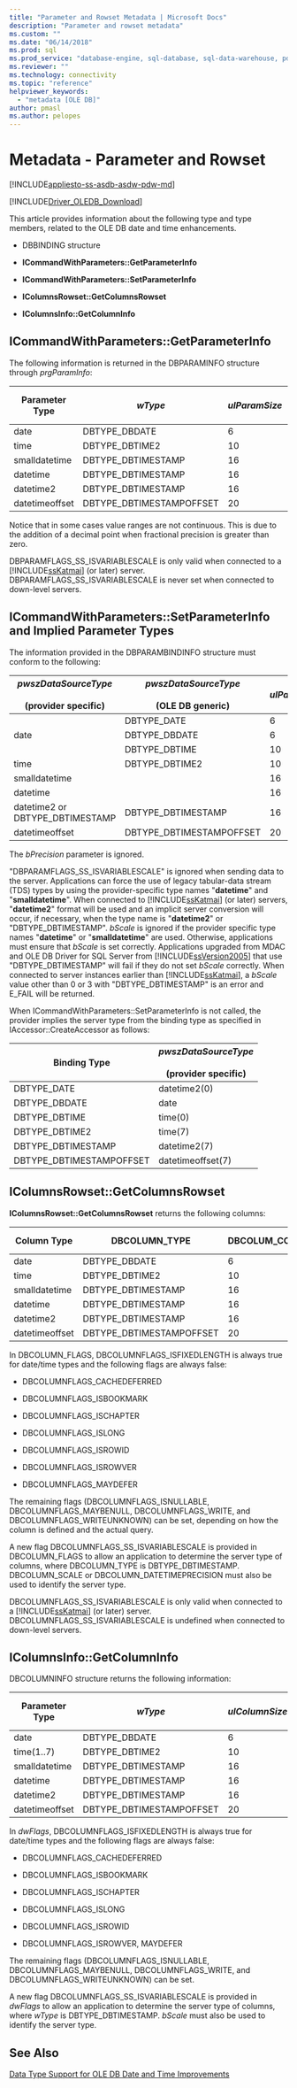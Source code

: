 ```yaml
---
title: "Parameter and Rowset Metadata | Microsoft Docs"
description: "Parameter and rowset metadata"
ms.custom: ""
ms.date: "06/14/2018"
ms.prod: sql
ms.prod_service: "database-engine, sql-database, sql-data-warehouse, pdw"
ms.reviewer: ""
ms.technology: connectivity
ms.topic: "reference"
helpviewer_keywords: 
  - "metadata [OLE DB]"
author: pmasl
ms.author: pelopes
---
```

# Metadata - Parameter and Rowset
[!INCLUDE[appliesto-ss-asdb-asdw-pdw-md](../../../includes/appliesto-ss-asdb-asdw-pdw-md.md)]

[!INCLUDE[Driver_OLEDB_Download](../../../includes/driver_oledb_download.md)]

  This article provides information about the following type and type members, related to the OLE DB date and time enhancements.  
  
-   DBBINDING structure  
  
-   **ICommandWithParameters::GetParameterInfo**  
  
-   **ICommandWithParameters::SetParameterInfo**  
  
-   **IColumnsRowset::GetColumnsRowset**  
  
-   **IColumnsInfo::GetColumnInfo**  
  
## ICommandWithParameters::GetParameterInfo  
 The following information is returned in the DBPARAMINFO structure through *prgParamInfo*:  
  
|Parameter Type|*wType*|*ulParamSize*|*bPrecision*|*bScale*|*dwFlags*<br /><br /> DBPARAMFLAGS_SS_ISVARIABLESCALE|  
|--------------------|-------------|-------------------|------------------|--------------|-----------------------------------------------------|  
|date|DBTYPE_DBDATE|6|10|0|Clear|  
|time|DBTYPE_DBTIME2|10|8, 10..16|0..7|Set|  
|smalldatetime|DBTYPE_DBTIMESTAMP|16|16|0|Clear|  
|datetime|DBTYPE_DBTIMESTAMP|16|23|3|Clear|  
|datetime2|DBTYPE_DBTIMESTAMP|16|19, 21..27|0..7|Set|  
|datetimeoffset|DBTYPE_DBTIMESTAMPOFFSET|20|26, 28..34|0..7|Set|  
  
 Notice that in some cases value ranges are not continuous. This is due to the addition of a decimal point when fractional precision is greater than zero.  
  
 DBPARAMFLAGS_SS_ISVARIABLESCALE is only valid when connected to a [!INCLUDE[ssKatmai](../../../includes/sskatmai-md.md)] (or later) server. DBPARAMFLAGS_SS_ISVARIABLESCALE is never set when connected to down-level servers.  
  
## ICommandWithParameters::SetParameterInfo and Implied Parameter Types  
 The information provided in the DBPARAMBINDINFO structure must conform to the following:  
  
|*pwszDataSourceType*<br /><br /> (provider specific)|*pwszDataSourceType*<br /><br /> (OLE DB generic)|*ulParamSize*|*bScale*|  
|----------------------------------------------------|-------------------------------------------------|-------------------|--------------|  
||DBTYPE_DATE|6|Ignored|  
|date|DBTYPE_DBDATE|6|Ignored|  
||DBTYPE_DBTIME|10|Ignored|  
|time|DBTYPE_DBTIME2|10|0..7|  
|smalldatetime||16|Ignored|  
|datetime||16|Ignored|  
|datetime2 or DBTYPE_DBTIMESTAMP|DBTYPE_DBTIMESTAMP|16|0..7|  
|datetimeoffset|DBTYPE_DBTIMESTAMPOFFSET|20|0..7|  
  
 The *bPrecision* parameter is ignored.  
  
 "DBPARAMFLAGS_SS_ISVARIABLESCALE" is ignored when sending data to the server. Applications can force the use of legacy tabular-data stream (TDS) types by using the provider-specific type names "**datetime**" and "**smalldatetime**". When connected to [!INCLUDE[ssKatmai](../../../includes/sskatmai-md.md)] (or later) servers, "**datetime2**" format will be used and an implicit server conversion will occur, if necessary, when the type name is "**datetime2**" or "DBTYPE_DBTIMESTAMP". *bScale* is ignored if the provider specific type names "**datetime**" or "**smalldatetime**" are used. Otherwise, applications must ensure that *bScale* is set correctly. Applications upgraded from MDAC and OLE DB Driver for SQL Server from [!INCLUDE[ssVersion2005](../../../includes/ssversion2005-md.md)] that use "DBTYPE_DBTIMESTAMP" will fail if they do not set *bScale* correctly. When connected to server instances earlier than [!INCLUDE[ssKatmai](../../../includes/sskatmai-md.md)], a *bScale* value other than 0 or 3 with "DBTYPE_DBTIMESTAMP" is an error and E_FAIL will be returned.  
  
 When ICommandWithParameters::SetParameterInfo is not called, the provider implies the server type from the binding type as specified in IAccessor::CreateAccessor as follows:  
  
|Binding Type|*pwszDataSourceType*<br /><br /> (provider specific)|  
|------------------|----------------------------------------------------|  
|DBTYPE_DATE|datetime2(0)|  
|DBTYPE_DBDATE|date|  
|DBTYPE_DBTIME|time(0)|  
|DBTYPE_DBTIME2|time(7)|  
|DBTYPE_DBTIMESTAMP|datetime2(7)|  
|DBTYPE_DBTIMESTAMPOFFSET|datetimeoffset(7)|  
  
## IColumnsRowset::GetColumnsRowset  
 **IColumnsRowset::GetColumnsRowset** returns the following columns:  
  
|Column Type|DBCOLUMN_TYPE|DBCOLUM_COLUMNSIZE|DBCOLUMN_PRECISION|DBCOLUMN_SCALE, DBCOLUMN_DATETIMEPRECISION|DBCOLUMN_FLAGS, DBCOLUMNFLAGS_SS_ISVARIABLESCALE|  
|-----------------|--------------------|-------------------------|-------------------------|--------------------------------------------------|---------------------------------------------------------|  
|date|DBTYPE_DBDATE|6|10|0|Clear|  
|time|DBTYPE_DBTIME2|10|8, 10..16|0..7|Set|  
|smalldatetime|DBTYPE_DBTIMESTAMP|16|16|0|Clear|  
|datetime|DBTYPE_DBTIMESTAMP|16|23|3|Clear|  
|datetime2|DBTYPE_DBTIMESTAMP|16|19, 21..27|0..7|Set|  
|datetimeoffset|DBTYPE_DBTIMESTAMPOFFSET|20|26, 28..34|0..7|Set|  
  
 In DBCOLUMN_FLAGS, DBCOLUMNFLAGS_ISFIXEDLENGTH is always true for date/time types and the following flags are always false:  
  
-   DBCOLUMNFLAGS_CACHEDEFERRED  
  
-   DBCOLUMNFLAGS_ISBOOKMARK  
  
-   DBCOLUMNFLAGS_ISCHAPTER  
  
-   DBCOLUMNFLAGS_ISLONG  
  
-   DBCOLUMNFLAGS_ISROWID  
  
-   DBCOLUMNFLAGS_ISROWVER  
  
-   DBCOLUMNFLAGS_MAYDEFER  
  
 The remaining flags (DBCOLUMNFLAGS_ISNULLABLE, DBCOLUMNFLAGS_MAYBENULL, DBCOLUMNFLAGS_WRITE, and DBCOLUMNFLAGS_WRITEUNKNOWN) can be set, depending on how the column is defined and the actual query.  
  
 A new flag DBCOLUMNFLAGS_SS_ISVARIABLESCALE is provided in DBCOLUMN_FLAGS to allow an application to determine the server type of columns, where DBCOLUMN_TYPE is DBTYPE_DBTIMESTAMP. DBCOLUMN_SCALE or DBCOLUMN_DATETIMEPRECISION must also be used to identify the server type.  
  
 DBCOLUMNFLAGS_SS_ISVARIABLESCALE is only valid when connected to a [!INCLUDE[ssKatmai](../../../includes/sskatmai-md.md)] (or later) server. DBCOLUMNFLAGS_SS_ISVARIABLESCALE is undefined when connected to down-level servers.  
  
## IColumnsInfo::GetColumnInfo  
 DBCOLUMNINFO structure returns the following information:  
  
|Parameter Type|*wType*|*ulColumnSize*|*bPrecision*|*bScale*|*dwFlags*<br /><br /> DBPARAMFLAGS_SS_ISVARIABLESCALE|  
|--------------------|-------------|--------------------|------------------|--------------|-----------------------------------------------------|  
|date|DBTYPE_DBDATE|6|10|0|Clear|  
|time(1..7)|DBTYPE_DBTIME2|10|8, 10..16|0..7|Set|  
|smalldatetime|DBTYPE_DBTIMESTAMP|16|16|0|Clear|  
|datetime|DBTYPE_DBTIMESTAMP|16|23|3|Clear|  
|datetime2|DBTYPE_DBTIMESTAMP|16|19, 21..27|0..7|Set|  
|datetimeoffset|DBTYPE_DBTIMESTAMPOFFSET|20|26, 28..34|0..7|Set|  
  
 In *dwFlags*, DBCOLUMNFLAGS_ISFIXEDLENGTH is always true for date/time types and the following flags are always false:  
  
-   DBCOLUMNFLAGS_CACHEDEFERRED  
  
-   DBCOLUMNFLAGS_ISBOOKMARK  
  
-   DBCOLUMNFLAGS_ISCHAPTER  
  
-   DBCOLUMNFLAGS_ISLONG  
  
-   DBCOLUMNFLAGS_ISROWID  
  
-   DBCOLUMNFLAGS_ISROWVER, MAYDEFER  
  
 The remaining flags (DBCOLUMNFLAGS_ISNULLABLE, DBCOLUMNFLAGS_MAYBENULL, DBCOLUMNFLAGS_WRITE, and DBCOLUMNFLAGS_WRITEUNKNOWN) can be set.  
  
 A new flag DBCOLUMNFLAGS_SS_ISVARIABLESCALE is provided in *dwFlags* to allow an application to determine the server type of columns, where *wType* is DBTYPE_DBTIMESTAMP. *bScale* must also be used to identify the server type.  
  
## See Also  
 [Data Type Support for OLE DB Date and Time Improvements](../../oledb/ole-db-date-time/data-type-support-for-ole-db-date-and-time-improvements.md)  
  
  
